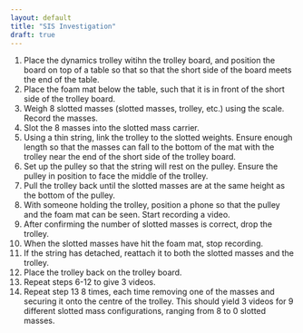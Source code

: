 ```yaml
---
layout: default
title: "SIS Investigation"
draft: true
---
```


1. Place the dynamics trolley witihn the trolley board, and position the board on top of a table so that so that the short side of the board meets the end of the table.
2. Place the foam mat below the table, such that it is in front of the short side of the trolley board.
3. Weigh 8 slotted masses (slotted masses, trolley, etc.) using the scale. Record the masses.
4. Slot the 8 masses into the slotted mass carrier.
5. Using a thin string, link the trolley to the slotted weights. Ensure enough length so that the masses can fall to the bottom of the mat with the trolley near the end of the short side of the trolley board.
6. Set up the pulley so that the string will rest on the pulley. Ensure the pulley in position to face the middle of the trolley. 
7. Pull the trolley back until the slotted masses are at the same height as the bottom of the pulley.
8. With someone holding the trolley, position a phone so that the pulley and the foam mat can be seen. Start recording a video.
9. After confirming the number of slotted masses is correct, drop the trolley.
10. When the slotted masses have hit the foam mat, stop recording.
11. If the string has detached, reattach it to both the slotted masses and the trolley. 
12. Place the trolley back on the trolley board. 
13. Repeat steps 6-12 to give 3 videos.
14. Repeat step 13 8 times, each time removing one of the masses and securing it onto the centre of the trolley. This should yield 3 videos for 9 different slotted mass configurations, ranging from 8 to 0 slotted masses.